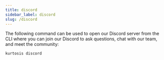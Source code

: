 ```yaml
---
title: discord
sidebar_label: discord
slug: /discord
---
```


The following command can be used to open our Discord server from the CLI where you can join our Discord to ask questions, chat with our team, and meet the community:

```bash
kurtosis discord
```